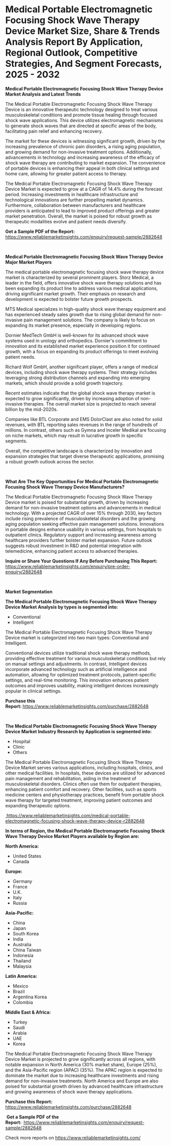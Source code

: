 <p><h1>Medical Portable Electromagnetic Focusing Shock Wave Therapy Device Market Size, Share & Trends Analysis Report By Application, Regional Outlook, Competitive Strategies, And Segment Forecasts, 2025 - 2032</h1></p><p><strong>Medical Portable Electromagnetic Focusing Shock Wave Therapy Device Market Analysis and Latest Trends</strong></p>
<p><p>The Medical Portable Electromagnetic Focusing Shock Wave Therapy Device is an innovative therapeutic technology designed to treat various musculoskeletal conditions and promote tissue healing through focused shock wave applications. This device utilizes electromagnetic mechanisms to generate shock waves that are directed at specific areas of the body, facilitating pain relief and enhancing recovery.</p><p>The market for these devices is witnessing significant growth, driven by the increasing prevalence of chronic pain disorders, a rising aging population, and growing demand for non-invasive treatment options. Additionally, advancements in technology and increasing awareness of the efficacy of shock wave therapy are contributing to market expansion. The convenience of portable devices is enhancing their appeal in both clinical settings and home care, allowing for greater patient access to therapy.</p><p>The Medical Portable Electromagnetic Focusing Shock Wave Therapy Device Market is expected to grow at a CAGR of 14.4% during the forecast period. Increasing investments in healthcare infrastructure and technological innovations are further propelling market dynamics. Furthermore, collaboration between manufacturers and healthcare providers is anticipated to lead to improved product offerings and greater market penetration. Overall, the market is poised for robust growth as therapeutic modalities evolve and patient needs diversify.</p></p>
<p><strong>Get a Sample PDF of the Report:&nbsp;</strong> <a href="https://www.reliablemarketinsights.com/enquiry/request-sample/2882648?utm_campaign=2187&utm_medium=2&utm_source=Github&utm_content=ia&utm_term=13032025&utm_id=medical-portable-electromagnetic-focusing-shock-wave-therapy-device">https://www.reliablemarketinsights.com/enquiry/request-sample/2882648</a></p>
<p>&nbsp;</p>
<p><strong>Medical Portable Electromagnetic Focusing Shock Wave Therapy Device Major Market Players</strong></p>
<p><p>The medical portable electromagnetic focusing shock wave therapy device market is characterized by several prominent players. Storz Medical, a leader in the field, offers innovative shock wave therapy solutions and has been expanding its product line to address various medical applications, driving significant market growth. Their emphasis on research and development is expected to bolster future growth prospects.</p><p>MTS Medical specializes in high-quality shock wave therapy equipment and has experienced steady sales growth due to rising global demand for non-invasive pain management solutions. The company is likely to focus on expanding its market presence, especially in developing regions.</p><p>Dornier MedTech GmbH is well-known for its advanced shock wave systems used in urology and orthopedics. Dornier's commitment to innovation and its established market experience position it for continued growth, with a focus on expanding its product offerings to meet evolving patient needs.</p><p>Richard Wolf GmbH, another significant player, offers a range of medical devices, including shock wave therapy systems. Their strategy includes leveraging strong distribution channels and expanding into emerging markets, which should provide a solid growth trajectory.</p><p>Recent estimates indicate that the global shock wave therapy market is expected to grow significantly, driven by increasing adoption of non-invasive therapies. The overall market size is projected to reach several billion by the mid-2020s.</p><p>Companies like BTL Corporate and EMS DolorClast are also noted for solid revenues, with BTL reporting sales revenues in the range of hundreds of millions. In contrast, others such as Gymna and Inceler Medikal are focusing on niche markets, which may result in lucrative growth in specific segments.</p><p>Overall, the competitive landscape is characterized by innovation and expansion strategies that target diverse therapeutic applications, promising a robust growth outlook across the sector.</p></p>
<p>&nbsp;</p>
<p><strong>What Are The Key Opportunities For Medical Portable Electromagnetic Focusing Shock Wave Therapy Device Manufacturers?</strong></p>
<p><p>The Medical Portable Electromagnetic Focusing Shock Wave Therapy Device market is poised for substantial growth, driven by increasing demand for non-invasive treatment options and advancements in medical technology. With a projected CAGR of over 15% through 2030, key factors include rising prevalence of musculoskeletal disorders and the growing aging population seeking effective pain management solutions. Innovations in portable designs enhance usability in various settings, from hospitals to outpatient clinics. Regulatory support and increasing awareness among healthcare providers further bolster market expansion. Future outlook suggests robust investment in R&D and potential integration with telemedicine, enhancing patient access to advanced therapies.</p></p>
<p><strong>Inquire or Share Your Questions If Any Before Purchasing This Report:</strong> <a href="https://www.reliablemarketinsights.com/enquiry/pre-order-enquiry/2882648?utm_campaign=2187&utm_medium=2&utm_source=Github&utm_content=ia&utm_term=13032025&utm_id=medical-portable-electromagnetic-focusing-shock-wave-therapy-device">https://www.reliablemarketinsights.com/enquiry/pre-order-enquiry/2882648</a></p>
<p>&nbsp;</p>
<p><strong>Market Segmentation</strong></p>
<p><strong>The Medical Portable Electromagnetic Focusing Shock Wave Therapy Device Market Analysis by types is segmented into:</strong></p>
<p><ul><li> Conventional</li><li>Intelligent </li></ul></p>
<p><p>The Medical Portable Electromagnetic Focusing Shock Wave Therapy Device market is categorized into two main types: Conventional and Intelligent. </p><p>Conventional devices utilize traditional shock wave therapy methods, providing effective treatment for various musculoskeletal conditions but rely on manual settings and adjustments. In contrast, Intelligent devices incorporate advanced technology such as artificial intelligence and automation, allowing for optimized treatment protocols, patient-specific settings, and real-time monitoring. This innovation enhances patient outcomes and improves usability, making intelligent devices increasingly popular in clinical settings.</p></p>
<p><strong>Purchase this Report:&nbsp;</strong><a href="https://www.reliablemarketinsights.com/purchase/2882648?utm_campaign=2187&utm_medium=2&utm_source=Github&utm_content=ia&utm_term=13032025&utm_id=medical-portable-electromagnetic-focusing-shock-wave-therapy-device">https://www.reliablemarketinsights.com/purchase/2882648</a></p>
<p>&nbsp;</p>
<p><strong>The Medical Portable Electromagnetic Focusing Shock Wave Therapy Device Market Industry Research by Application is segmented into:</strong></p>
<p><ul><li> Hospital</li><li>Clinic</li><li>Others </li></ul></p>
<p><p>The Medical Portable Electromagnetic Focusing Shock Wave Therapy Device Market serves various applications, including hospitals, clinics, and other medical facilities. In hospitals, these devices are utilized for advanced pain management and rehabilitation, aiding in the treatment of musculoskeletal disorders. Clinics often use them for outpatient therapies, enhancing patient comfort and recovery. Other facilities, such as sports medicine centers and physiotherapy practices, benefit from portable shock wave therapy for targeted treatment, improving patient outcomes and expanding therapeutic options.</p></p>
<p><a href="https://www.reliablemarketinsights.com/medical-portable-electromagnetic-focusing-shock-wave-therapy-device-r2882648?utm_campaign=2187&utm_medium=2&utm_source=Github&utm_content=ia&utm_term=13032025&utm_id=medical-portable-electromagnetic-focusing-shock-wave-therapy-device">&nbsp;https://www.reliablemarketinsights.com/medical-portable-electromagnetic-focusing-shock-wave-therapy-device-r2882648</a></p>
<p><strong>In terms of Region, the Medical Portable Electromagnetic Focusing Shock Wave Therapy Device Market Players available by Region are:</strong></p>
<p>
    <p> <strong> North America: </strong>
        <ul>
            <li>United States</li>
            <li>Canada</li>
        </ul>
        </p> 
    <p> <strong> Europe: </strong>
        <ul>
            <li>Germany</li>
            <li>France</li>
            <li>U.K.</li>
            <li>Italy</li>
            <li>Russia</li>
        </ul>
        </p> 
    <p> <strong> Asia-Pacific: </strong>
        <ul>
            <li>China</li>
            <li>Japan</li>
            <li>South Korea</li>
            <li>India</li>
            <li>Australia</li>
            <li>China Taiwan</li>
            <li>Indonesia</li>
            <li>Thailand</li>
            <li>Malaysia</li>
        </ul>
        </p> 
    <p> <strong> Latin America: </strong>
        <ul>
            <li>Mexico</li>
            <li>Brazil</li>
            <li>Argentina Korea</li>
            <li>Colombia</li>
        </ul>
        </p> 
    <p> <strong> Middle East & Africa: </strong>
        <ul>
            <li>Turkey</li>
            <li>Saudi</li>
            <li>Arabia</li>
            <li>UAE</li>
            <li>Korea</li>
        </ul>
    </p>
    </p>
<p><p>The Medical Portable Electromagnetic Focusing Shock Wave Therapy Device Market is projected to grow significantly across all regions, with notable expansion in North America (30% market share), Europe (25%), and the Asia-Pacific region (APAC) (35%). The APAC region is expected to dominate the market due to increasing healthcare investments and rising demand for non-invasive treatments. North America and Europe are also poised for substantial growth driven by advanced healthcare infrastructure and growing awareness of shock wave therapy applications.</p></p>
<p><strong>Purchase this Report: </strong><a href="https://www.reliablemarketinsights.com/purchase/2882648?utm_campaign=2187&utm_medium=2&utm_source=Github&utm_content=ia&utm_term=13032025&utm_id=medical-portable-electromagnetic-focusing-shock-wave-therapy-device">https://www.reliablemarketinsights.com/purchase/2882648</a></p>
<p>&nbsp;<strong>Get a Sample PDF of the Report:&nbsp;&nbsp;</strong><a href="https://www.reliablemarketinsights.com/enquiry/request-sample/2882648?utm_campaign=2187&utm_medium=2&utm_source=Github&utm_content=ia&utm_term=13032025&utm_id=medical-portable-electromagnetic-focusing-shock-wave-therapy-device">https://www.reliablemarketinsights.com/enquiry/request-sample/2882648</a></p>
<p><strong></strong></p>
<p>Check more reports on <a href="https://www.reliablemarketinsights.com/?utm_campaign=2187&utm_medium=2&utm_source=Github&utm_content=ia&utm_term=13032025&utm_id=medical-portable-electromagnetic-focusing-shock-wave-therapy-device">https://www.reliablemarketinsights.com/</a></p>